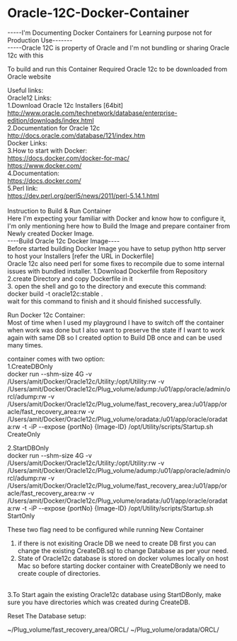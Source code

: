 # Oracle-12C-Docker-Container
-----I'm Documenting Docker Containers for Learning purpose not for Production Use------- <br>
-----Oracle 12C is property of Oracle and I'm not bundling or sharing Oracle 12c with this <br>

To build and run this Container Required Oracle 12c to be downloaded from Oracle website<br>

Useful links:<br>
Oracle12 Links:<br>
1.Download Oracle 12c Installers [64bit]<br>
http://www.oracle.com/technetwork/database/enterprise-edition/downloads/index.html <br>
2.Documentation for Oracle 12c<br>
http://docs.oracle.com/database/121/index.htm<br>
Docker Links:<br>
3.How to start with Docker:<br>
https://docs.docker.com/docker-for-mac/ <br>
https://www.docker.com/ <br>
4.Documentation: <br>
https://docs.docker.com/<br>
5.Perl link:<br>
https://dev.perl.org/perl5/news/2011/perl-5.14.1.html <br>
<br>
Instruction to Build & Run Container <br>
Here I'm expecting your familiar with Docker and know how to configure it, I'm only mentioning here how to Build the Image and prepare container from Newly created Docker Image.<br>
----Build Oracle 12c Docker Image---- <br>
Before started building Docker Image you have to setup python http server to host your Installers [refer the URL in Dockerfile] <br>
Oracle 12c also need perl for some fixes to recompile due to some internal issues with bundled installer.
1.Download Dockerfile from Repository <br>
2.create Directory <UserDefined Name> and copy Dockerfile in it <br>
3. open the shell and go to the directory and execute this command: <br>
   docker build -t oracle12c:stable . <br>
   wait for this command to finish and it should finished successfully.<br>

Run Docker 12c Container:<br>
Most of time when I used my playground I have to switch off the container when work was done but I also want to preserve the state if I want to work again with same DB so I created option to Build DB once and can be used many times.

container comes with two option:<br>
1.CreateDBOnly<br>
docker run --shm-size 4G -v /Users/amit/Docker/Oracle12c/Utility:/opt/Utility:rw -v /Users/amit/Docker/Oracle12c/Plug_volume/adump:/u01/app/oracle/admin/orcl/adump:rw -v /Users/amit/Docker/Oracle12c/Plug_volume/fast_recovery_area:/u01/app/oracle/fast_recovery_area:rw -v /Users/amit/Docker/Oracle12c/Plug_volume/oradata:/u01/app/oracle/oradata:rw -t -iP --expose {portNo}  {Image-ID} /opt/Utility/scripts/Startup.sh CreateOnly <br>

2.StartDBOnly<br>
docker run --shm-size 4G -v /Users/amit/Docker/Oracle12c/Utility:/opt/Utility:rw -v /Users/amit/Docker/Oracle12c/Plug_volume/adump:/u01/app/oracle/admin/orcl/adump:rw -v /Users/amit/Docker/Oracle12c/Plug_volume/fast_recovery_area:/u01/app/oracle/fast_recovery_area:rw -v /Users/amit/Docker/Oracle12c/Plug_volume/oradata:/u01/app/oracle/oradata:rw -t -iP --expose {portNo}  {Image-ID} /opt/Utility/scripts/Startup.sh StartOnly <br>



These two flag need to be configured while running New Container<br>
1. if there is not exisiting Oracle DB we need to create DB first you can change the existing CreateDB.sql to change Database as per your need. <br>
2. State of Oracle12c database is stored on docker volumes locally on host Mac so before starting docker container with CreateDBonly we need to create couple of directories. <br>
<br>
3.To Start again the existing Oracle12c database using StartDBonly, make sure you have directories which was created during CreateDB.



Reset The Database setup:

~/Plug_volume/fast_recovery_area/ORCL/<remove all files>
~/Plug_volume/oradata/ORCL/<remove all files>





